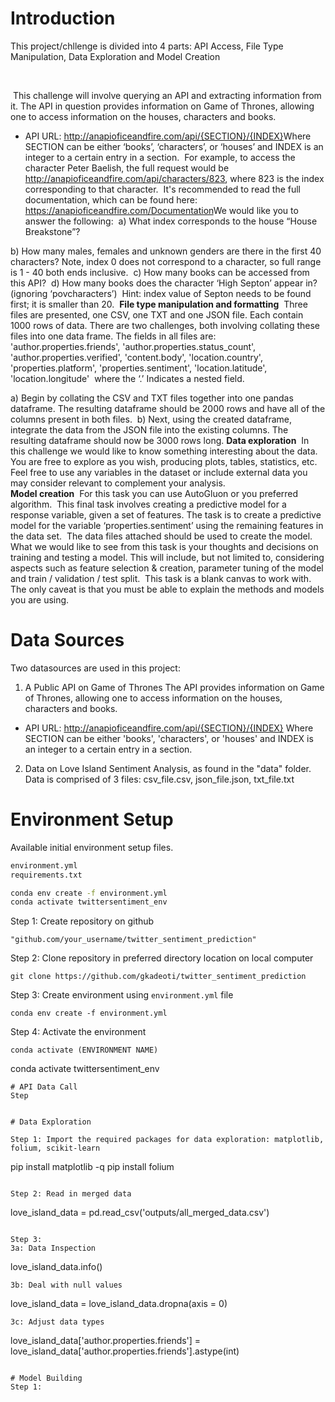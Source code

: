 
# Introduction

This project/chllenge is divided into 4 parts: API Access, File Type Manipulation, Data Exploration and Model Creation

​

​
This challenge will involve querying an API and extracting information from it. The API in question provides information on Game of Thrones, allowing one to access information on the houses, characters and books.
​
* API URL: http://anapioficeandfire.com/api/{SECTION}/{INDEX}
​
Where SECTION can be either ‘books’, ‘characters’, or ‘houses’ and INDEX is an integer to a certain entry in a section.
​
For example, to access the character Peter Baelish, the full request would be http://anapioficeandfire.com/api/characters/823, where 823 is the index corresponding to that character. 
​
It's recommended to read the full documentation, which can be found here: https://anapioficeandfire.com/Documentation
​
We would like you to answer the following:
​
a) What index corresponds to the house “House Breakstone”?
 
b) How many males, females and unknown genders are there in the first 40 characters? Note, index 0 does not correspond to a character, so full range is 1 - 40 both ends inclusive. 
​
c) How many books can be accessed from this API?
​
d) How many books does the character ‘High Septon’ appear in? (ignoring ‘povcharacters’) 
​
Hint: index value of Septon needs to be found first; it is smaller than 20.
​
__File type manipulation and formatting__
​
Three files are presented, one CSV, one TXT and one JSON file. Each contain 1000 rows of data. There are two challenges, both involving collating these files into one data frame. The fields in all files are:
​
'author.properties.friends',  'author.properties.status_count',  'author.properties.verified',  'content.body',  'location.country',  'properties.platform',  'properties.sentiment',  'location.latitude',  'location.longitude'
​
where the ‘.’ Indicates a nested field.
 
a) Begin by collating the CSV and TXT files together into one pandas dataframe. The resulting dataframe should be 2000 rows and have all of the columns present in both files.
​
b) Next, using the created dataframe, integrate the data from the JSON file into the existing columns. The resulting dataframe should now be 3000 rows long.
​
__Data exploration__
​
In this challenge we would like to know something interesting about the data. You are free to explore as you wish, producing plots, tables, statistics, etc. Feel free to use any variables in the dataset or include external data you may consider relevant to complement your analysis.  
​
__Model creation__
​
For this task you can use AutoGluon or you preferred algorithm.
​
This final task involves creating a predictive model for a response variable, given a set of features. The task is to create a predictive model for the variable ‘properties.sentiment’ using the remaining features in the data set. 
​
The data files attached should be used to create the model.  
​
What we would like to see from this task is your thoughts and decisions on training and testing a model. This will include, but not limited to, considering aspects such as feature selection & creation, parameter tuning of the model and train / validation / test split. 
​
This task is a blank canvas to work with. The only caveat is that you must be able to explain the methods and models you are using.

# Data Sources
Two datasources are used in this project:
1. A Public API on Game of Thrones
The API provides information on Game of Thrones, allowing one to access information on the houses, characters and books.
* API URL: http://anapioficeandfire.com/api/{SECTION}/{INDEX}
Where SECTION can be either 'books', 'characters', or 'houses' and INDEX is an integer to a certain entry in a section.
2. Data on Love Island Sentiment Analysis, as found in the "data" folder. Data is comprised of 3 files: csv_file.csv, json_file.json, txt_file.txt

# Environment Setup
Available initial environment setup files.

```bash
environment.yml
requirements.txt
```

```bash
conda env create -f environment.yml
conda activate twittersentiment_env


```
Step 1: Create repository on github

```
"github.com/your_username/twitter_sentiment_prediction"

```

Step 2: Clone repository in preferred directory location on local computer  
```
git clone https://github.com/gkadeoti/twitter_sentiment_prediction

```

Step 3: Create environment using `environment.yml` file

```
conda env create -f environment.yml

```

Step 4: Activate the environment

```
conda activate (ENVIRONMENT NAME)

```
conda activate twittersentiment_env

```
# API Data Call
Step 


# Data Exploration

Step 1: Import the required packages for data exploration: matplotlib, folium, scikit-learn

```
pip install matplotlib -q
pip install folium
```

Step 2: Read in merged data

```
love_island_data = pd.read_csv('outputs/all_merged_data.csv')
```

Step 3: 
3a: Data Inspection
```
love_island_data.info()

```
3b: Deal with null values

```
love_island_data = love_island_data.dropna(axis = 0)
```
3c: Adjust data types
```
love_island_data['author.properties.friends'] = love_island_data['author.properties.friends'].astype(int)
```

# Model Building
Step 1: 









